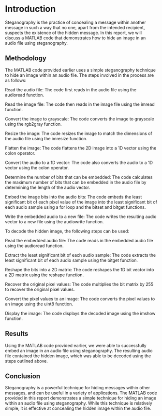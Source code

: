# Introduction

Steganography is the practice of concealing a message within another message in such a way that no one, apart from the intended recipient, suspects the existence of the hidden message. In this report, we will discuss a MATLAB code that demonstrates how to hide an image in an audio file using steganography.

## Methodology

The MATLAB code provided earlier uses a simple steganography technique to hide an image within an audio file. The steps involved in the process are as follows:

Read the audio file: The code first reads in the audio file using the audioread function.

Read the image file: The code then reads in the image file using the imread function.

Convert the image to grayscale: The code converts the image to grayscale using the rgb2gray function.

Resize the image: The code resizes the image to match the dimensions of the audio file using the imresize function.

Flatten the image: The code flattens the 2D image into a 1D vector using the colon operator.

Convert the audio to a 1D vector: The code also converts the audio to a 1D vector using the colon operator.

Determine the number of bits that can be embedded: The code calculates the maximum number of bits that can be embedded in the audio file by determining the length of the audio vector.

Embed the image bits into the audio bits: The code embeds the least significant bit of each pixel value of the image into the least significant bit of each audio sample using a for loop and the bitset and bitget functions.

Write the embedded audio to a new file: The code writes the resulting audio vector to a new file using the audiowrite function.

To decode the hidden image, the following steps can be used:

Read the embedded audio file: The code reads in the embedded audio file using the audioread function.

Extract the least significant bit of each audio sample: The code extracts the least significant bit of each audio sample using the bitget function.

Reshape the bits into a 2D matrix: The code reshapes the 1D bit vector into a 2D matrix using the reshape function.

Recover the original pixel values: The code multiplies the bit matrix by 255 to recover the original pixel values.

Convert the pixel values to an image: The code converts the pixel values to an image using the uint8 function.

Display the image: The code displays the decoded image using the imshow function.

## Results

Using the MATLAB code provided earlier, we were able to successfully embed an image in an audio file using steganography. The resulting audio file contained the hidden image, which was able to be decoded using the steps outlined above.

## Conclusion

Steganography is a powerful technique for hiding messages within other messages, and can be useful in a variety of applications. The MATLAB code provided in this report demonstrates a simple technique for hiding an image within an audio file using steganography. While this technique is relatively simple, it is effective at concealing the hidden image within the audio file.
